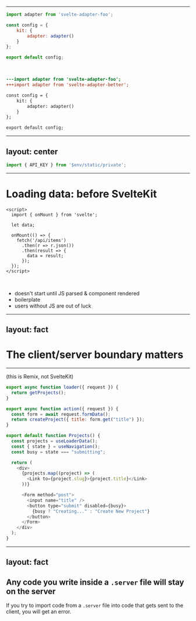 
---

```js {all|1|all}
import adapter from 'svelte-adapter-foo';

const config = {
    kit: {
        adapter: adapter()
    }
};

export default config;
```

<br>

<div v-click>

```diff 
---import adapter from 'svelte-adapter-foo';
+++import adapter from 'svelte-adapter-better';

const config = {
    kit: {
        adapter: adapter()
    }
};

export default config;
```

</div>

<!--
Here's what using an adapter looks like

Swapping with a single line change

So that's the configuration story, let's move on to what else SvelteKit values
-->

---
layout: center
---


```js
import { API_KEY } from '$env/static/private';
```


<style>
  pre {
    --slidev-code-font-size: 1.5rem;
    --slidev-code-line-height: 1.5;
  }
</style>

<!--
Built in environment variable handling that will also warn you if it gets included where it shouldn't
-->

---

# Loading data: before SvelteKit

```svelte
<script>
  import { onMount } from 'svelte';

  let data;

  onMount(() => {
    fetch('/api/items')
      .then(r => r.json())
      .then(result => {
        data = result;
      });
  });
</script>
```

<br>

<v-clicks>

- doesn't start until JS parsed & component rendered
- boilerplate
- users without JS are out of luck

</v-clicks>

<!--
most apps need to load data - here's how you'd do that in pure svelte

parsing/loading/error handling all by yourself

issues with this approach (continue slides through bullets)

this still works in SvelteKit but there's a better way
-->


---
layout: fact
---

# The client/server boundary matters

---

(this is Remix, not SvelteKit)
```js {all|1-8|10-30} {maxHeight:'400px'}
export async function loader({ request }) {
  return getProjects();
}

export async function action({ request }) {
  const form = await request.formData();
  return createProject({ title: form.get("title") });
}

export default function Projects() {
  const projects = useLoaderData();
  const { state } = useNavigation();
  const busy = state === "submitting";

  return (
    <div>
      {projects.map((project) => (
        <Link to={project.slug}>{project.title}</Link>
      ))}

      <Form method="post">
        <input name="title" />
        <button type="submit" disabled={busy}>
          {busy ? "Creating..." : "Create New Project"}
        </button>
      </Form>
    </div>
  );
}
```

<!--
Some frameworks let you write server-only and client code in the same file
e.g. Remix
bundling magic splits out the server code from the client code

and this is great and the experimentation is exciting, but SK intentionally does not allow that

we want to be very clear about what is server code and what is client code

- clearer mental model
- separate files, separate contexts
- you don't have to understand rules around what is server and what is client 

maybe this will become more common, but for now this is what we think makes sense
-->

---
layout: fact
---

## Any code you write inside a `.server` file will stay on the server

If you try to import code from a `.server` file into code that gets sent to the client, you will get an error.

<!--
we saw +page.server.js before for load functions - the .server indicates that you're in a server-only context

Separate files, separate contexts
-->
